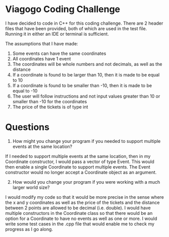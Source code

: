 # Viagogo Coding Challenge

I have decided to code in C++ for this coding challenge. There are 2 header files that have been provided, both of which are used in the test file. Running it in either an IDE or terminal is sufficient. 

The assumptions that I have made:
1. Some events can have the same coordinates
2. All coordinates have 1 event
3. The coordinates will be whole numbers and not decimals, as well as the distance
4. If a coordinate is found to be larger than 10, then it is made to be equal to 10
5. If a coordinate is found to be smaller than -10, then it is made to be equal to -10
6. The user will follow instructions and not input values greater than 10 or smaller than -10 for the coordinates
7. The price of the tickets is of type int

# Questions
1. How might you change your program if you needed to support multiple events at the
same location?

If I needed to support multiple events at the same location, then in my Coordinate constructor, I would pass a vector of type Event. This would then enable a single Coordinate to support multiple events. The Event constructor would no longer accept a Coordinate object as an argument. 


2. How would you change your program if you were working with a much larger world
size?

I would modify my code so that it would be more precise in the sense where the x and y coordinates as well as the price of the tickets and the distance between 2 points are allowed to be decimal (i.e. double). I would have multiple constructors in the Coordinate class so that there would be an option for a Coordinate to have no events as well as one or more. I would write some test cases in the .cpp file that would enable me to check my progress as I go along. 

